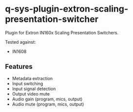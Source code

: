 # q-sys-plugin-extron-scaling-presentation-switcher

Plugin for Extron IN160x Scaling Presentation Switchers.

Tested against:

- IN1608

## Features

- Metadata extraction
- Input switching
- Input signal detection
- Output video mute
- Audio gain (program, mics, output)
- Audio mute (program, mics, output)

